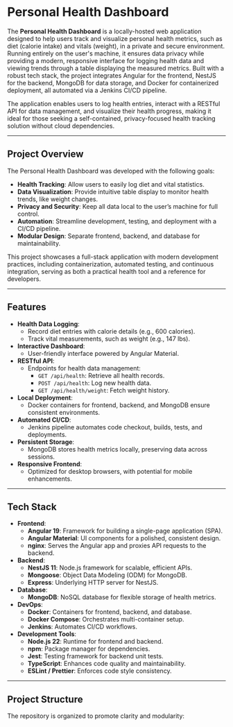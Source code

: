 # Personal Health Dashboard

The **Personal Health Dashboard** is a locally-hosted web application designed to help users track and visualize personal health metrics, such as diet (calorie intake) and vitals (weight), in a private and secure environment. Running entirely on the user's machine, it ensures data privacy while providing a modern, responsive interface for logging health data and viewing trends through a table displaying the measured metrics. Built with a robust tech stack, the project integrates Angular for the frontend, NestJS for the backend, MongoDB for data storage, and Docker for containerized deployment, all automated via a Jenkins CI/CD pipeline.

The application enables users to log health entries, interact with a RESTful API for data management, and visualize their health progress, making it ideal for those seeking a self-contained, privacy-focused health tracking solution without cloud dependencies.

---

## Project Overview

The Personal Health Dashboard was developed with the following goals:
- **Health Tracking**: Allow users to easily log diet and vital statistics.
- **Data Visualization**: Provide intuitive table display to monitor health trends, like weight changes.
- **Privacy and Security**: Keep all data local to the user’s machine for full control.
- **Automation**: Streamline development, testing, and deployment with a CI/CD pipeline.
- **Modular Design**: Separate frontend, backend, and database for maintainability.

This project showcases a full-stack application with modern development practices, including containerization, automated testing, and continuous integration, serving as both a practical health tool and a reference for developers.

---

## Features

- **Health Data Logging**:
  - Record diet entries with calorie details (e.g., 600 calories).
  - Track vital measurements, such as weight (e.g., 147 lbs).
- **Interactive Dashboard**:
  - User-friendly interface powered by Angular Material.
- **RESTful API**:
  - Endpoints for health data management:
    - `GET /api/health`: Retrieve all health records.
    - `POST /api/health`: Log new health data.
    - `GET /api/health/weight`: Fetch weight history.
- **Local Deployment**:
  - Docker containers for frontend, backend, and MongoDB ensure consistent environments.
- **Automated CI/CD**:
  - Jenkins pipeline automates code checkout, builds, tests, and deployments.
- **Persistent Storage**:
  - MongoDB stores health metrics locally, preserving data across sessions.
- **Responsive Frontend**:
  - Optimized for desktop browsers, with potential for mobile enhancements.

---

## Tech Stack

- **Frontend**:
  - **Angular 19**: Framework for building a single-page application (SPA).
  - **Angular Material**: UI components for a polished, consistent design.
  - **nginx**: Serves the Angular app and proxies API requests to the backend.
- **Backend**:
  - **NestJS 11**: Node.js framework for scalable, efficient APIs.
  - **Mongoose**: Object Data Modeling (ODM) for MongoDB.
  - **Express**: Underlying HTTP server for NestJS.
- **Database**:
  - **MongoDB**: NoSQL database for flexible storage of health metrics.
- **DevOps**:
  - **Docker**: Containers for frontend, backend, and database.
  - **Docker Compose**: Orchestrates multi-container setup.
  - **Jenkins**: Automates CI/CD workflows.
- **Development Tools**:
  - **Node.js 22**: Runtime for frontend and backend.
  - **npm**: Package manager for dependencies.
  - **Jest**: Testing framework for backend unit tests.
  - **TypeScript**: Enhances code quality and maintainability.
  - **ESLint / Prettier**: Enforces code style consistency.

---

## Project Structure

The repository is organized to promote clarity and modularity:

